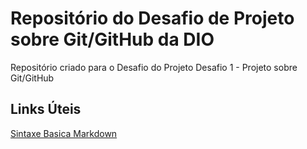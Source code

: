 # Repositório do Desafio de Projeto sobre Git/GitHub da DIO
Repositório criado para o Desafio do Projeto
Desafio 1 - Projeto sobre Git/GitHub

## Links Úteis
[Sintaxe Basica Markdown](https://www.markdownguide.org/basic-syntax/)
